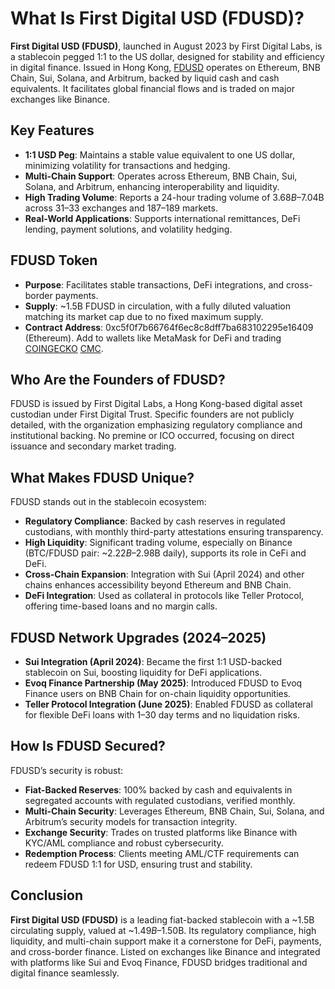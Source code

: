 # What Is First Digital USD (FDUSD)?

**First Digital USD (FDUSD)**, launched in August 2023 by First Digital Labs, is a stablecoin pegged 1:1 to the US dollar, designed for stability and efficiency in digital finance. Issued in Hong Kong, [FDUSD](https://firstdigitallabs.com/) operates on Ethereum, BNB Chain, Sui, Solana, and Arbitrum, backed by liquid cash and cash equivalents. It facilitates global financial flows and is traded on major exchanges like Binance.

## Key Features
- **1:1 USD Peg**: Maintains a stable value equivalent to one US dollar, minimizing volatility for transactions and hedging.
- **Multi-Chain Support**: Operates across Ethereum, BNB Chain, Sui, Solana, and Arbitrum, enhancing interoperability and liquidity.
- **High Trading Volume**: Reports a 24-hour trading volume of $3.68B–$7.04B across 31–33 exchanges and 187–189 markets.
- **Real-World Applications**: Supports international remittances, DeFi lending, payment solutions, and volatility hedging.

## FDUSD Token
- **Purpose**: Facilitates stable transactions, DeFi integrations, and cross-border payments.
- **Supply**: ~1.5B FDUSD in circulation, with a fully diluted valuation matching its market cap due to no fixed maximum supply.
- **Contract Address**: 0xc5f0f7b66764f6ec8c8dff7ba683102295e16409 (Ethereum). Add to wallets like MetaMask for DeFi and trading [COINGECKO](https://www.coingecko.com/en/coins/first-digital-usd) [CMC](https://coinmarketcap.com/currencies/first-digital-usd/).

## Who Are the Founders of FDUSD?
FDUSD is issued by First Digital Labs, a Hong Kong-based digital asset custodian under First Digital Trust. Specific founders are not publicly detailed, with the organization emphasizing regulatory compliance and institutional backing. No premine or ICO occurred, focusing on direct issuance and secondary market trading.

## What Makes FDUSD Unique?
FDUSD stands out in the stablecoin ecosystem:
- **Regulatory Compliance**: Backed by cash reserves in regulated custodians, with monthly third-party attestations ensuring transparency.
- **High Liquidity**: Significant trading volume, especially on Binance (BTC/FDUSD pair: ~$2.22B–$2.98B daily), supports its role in CeFi and DeFi.
- **Cross-Chain Expansion**: Integration with Sui (April 2024) and other chains enhances accessibility beyond Ethereum and BNB Chain.
- **DeFi Integration**: Used as collateral in protocols like Teller Protocol, offering time-based loans and no margin calls.

## FDUSD Network Upgrades (2024–2025)
- **Sui Integration (April 2024)**: Became the first 1:1 USD-backed stablecoin on Sui, boosting liquidity for DeFi applications.
- **Evoq Finance Partnership (May 2025)**: Introduced FDUSD to Evoq Finance users on BNB Chain for on-chain liquidity opportunities.
- **Teller Protocol Integration (June 2025)**: Enabled FDUSD as collateral for flexible DeFi loans with 1–30 day terms and no liquidation risks.

## How Is FDUSD Secured?
FDUSD’s security is robust:
- **Fiat-Backed Reserves**: 100% backed by cash and equivalents in segregated accounts with regulated custodians, verified monthly.
- **Multi-Chain Security**: Leverages Ethereum, BNB Chain, Sui, Solana, and Arbitrum’s security models for transaction integrity.
- **Exchange Security**: Trades on trusted platforms like Binance with KYC/AML compliance and robust cybersecurity.
- **Redemption Process**: Clients meeting AML/CTF requirements can redeem FDUSD 1:1 for USD, ensuring trust and stability.

## Conclusion
**First Digital USD (FDUSD)** is a leading fiat-backed stablecoin with a ~1.5B circulating supply, valued at ~$1.49B–$1.50B. Its regulatory compliance, high liquidity, and multi-chain support make it a cornerstone for DeFi, payments, and cross-border finance. Listed on exchanges like Binance and integrated with platforms like Sui and Evoq Finance, FDUSD bridges traditional and digital finance seamlessly.